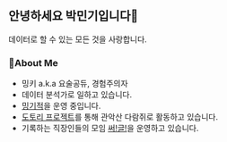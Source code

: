 ## 안녕하세요 박민기입니다🙂

데이터로 할 수 있는 모든 것을 사랑합니다.

### 🔎About Me

+ 밍키 a.k.a 요술공듀, 경험주의자
+ 데이터 분석가로 일하고 있습니다.
+ [밍기적](https://minggijeog.oopy.io/)을 운영 중입니다.
+ [도토리 프로젝트](https://mingkipark.notion.site/83389ead47a74179a9287fea9c8cb907)를 통해 관악산 다람쥐로 활동하고 있습니다.
+ 기록하는 직장인들의 모임 [써!글!](https://bit.ly/3HY0HXo)을 운영하고 있습니다.
